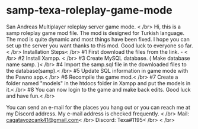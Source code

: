 # samp-texa-roleplay-game-mode
San Andreas Multiplayer roleplay server game mode.
< /br>
Hi, this is a samp roleplay game mod file. The mod is designed for Turkish language. The mod is quite dynamic and most things have been fixed. I hope you can set up the server you want thanks to this mod. Good luck to everyone so far.
< /br>
Installation Steps< /br>
#1 First download the files from the link. - < /br>
#2 Install Xampp. < /br>
#3 Create MySQL database. ( Make database name samp. )< /br>
#4 Import the samp.sql file in the downloaded files to the database(samp).< /br>
#5 Update SQL information in game mode with the Pawno app.< /br>
#6 Recompile the game mod.< /br>
#7 Create a folder named "models" in the htdocs folder in Xampp and put the models in it.< /br>
#8 You can now login to the game and make back edits. Good luck and have fun.< /br>

You can send an e-mail for the places you hang out or you can reach me at my Discord address. My e-mail address is checked frequently. < /br>
Mail: cagatayozcank41@gmail.com< /br>
Discord: Texa#1195< /br>
< /br>
